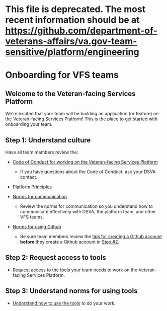 # This file is deprecated. The most recent information should be at https://github.com/department-of-veterans-affairs/va.gov-team-sensitive/platform/engineering

# Onboarding for VFS teams

## Welcome to the Veteran-facing Services Platform

We're excited that your team will be building an application (or feature) on the Veteran-facing Services Platform! This is the place to get started with onboarding your team.

## Step 1: Understand culture

Have all team members review the:

* [Code of Conduct for working on the Veteran-facing Services Platform](../code-of-conduct.md)

  * If you have questions about the Code of Conduct, ask your DSVA contact.

* [Platform Principles](https://github.com/department-of-veterans-affairs/va.gov-vfs-teams/blob/master/Norms/platform-principles.md)

* [Norms for communication](../Norms/norms-communication.md)

  * Review the norms for communication so you understand how to communicate effectively with DSVA, the platform team, and other VFS teams.

* [Norms for using Github](../Norms/Github)

  * Be sure team members review the [tips for creating a Github account](../Norms/Github/README.md#tips-for-creating-a-github-account) **before** they create a Github account in [Step #2](#step-2-request-access-to-tools).

## Step 2: Request access to tools

* [Request access to the tools](request-access-to-tools.md) your team needs to work on the Veteran-facing Services Platform.

## Step 3: Understand norms for using tools

* [Understand how to use the tools](../Norms/norms-tools.md) to do your work.
